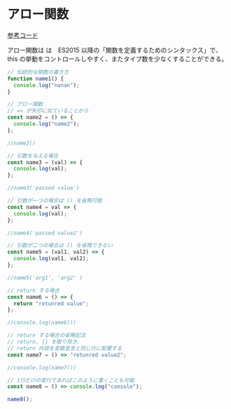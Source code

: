 # アロー関数

[参考コード](https://codesandbox.io/s/13v7v14zo4)

アロー関数は は　ES2015 以降の「関数を定義するためのシンタックス」で、 this の挙動をコントロールしやすく、またタイプ数を少なくすることができる。


```js
// 伝統的な関数の書き方
function name1() {
  console.log("nanan");
}

// アロー関数
// => が矢印に似ていることから
const name2 = () => {
  console.log("name2");
};

//name2()

// 引数を与える場合
const name3 = (val) => {
  console.log(val);
};

//name3('passed value')

// 引数が一つの場合は () を省略可能
const name4 = val => {
  console.log(val);
};

//name4('passed value2')

// 引数が二つの場合は () を省略できない
const name5 = (val1, val2) => {
  console.log(val1, val2);
};

//name5('arg1', 'arg2' )

// return する場合
const name6 = () => {
  return "retunred value";
};

//console.log(name6())

// return する場合の省略記法
// return, {} を取り除き、
// return 内容を変数宣言と同じ行に配置する
const name7 = () => "retunred value2";

//console.log(name7())

// 1行だけの実行であればこのように書くことも可能
const name8 = () => console.log("console");

name8();
```